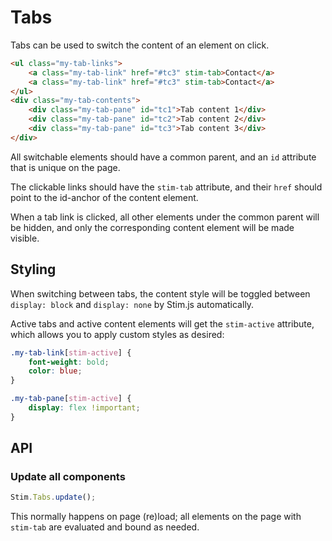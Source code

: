# Tabs
Tabs can be used to switch the content of an element on click.

```html
<ul class="my-tab-links">
    <a class="my-tab-link" href="#tc3" stim-tab>Contact</a>
    <a class="my-tab-link" href="#tc3" stim-tab>Contact</a>
</ul>
<div class="my-tab-contents">
    <div class="my-tab-pane" id="tc1">Tab content 1</div>
    <div class="my-tab-pane" id="tc2">Tab content 2</div>
    <div class="my-tab-pane" id="tc3">Tab content 3</div>
</div>
```

All switchable elements should have a common parent, and an `id` attribute that is unique on the page.

The clickable links should have the `stim-tab` attribute, and their `href` should point to the id-anchor of the content element.

When a tab link is clicked, all other elements under the common parent will be hidden, and only the corresponding content element will be made visible.

## Styling
When switching between tabs, the content style will be toggled between `display: block` and `display: none` by Stim.js automatically.

Active tabs and active content elements will get the `stim-active` attribute, which allows you to apply custom styles as desired:

```css
.my-tab-link[stim-active] {
    font-weight: bold;
    color: blue;
}

.my-tab-pane[stim-active] {
    display: flex !important;
}
```

## API

### Update all components
```javascript
Stim.Tabs.update();
```
This normally happens on page (re)load; all elements on the page with `stim-tab` are evaluated and bound as needed.

